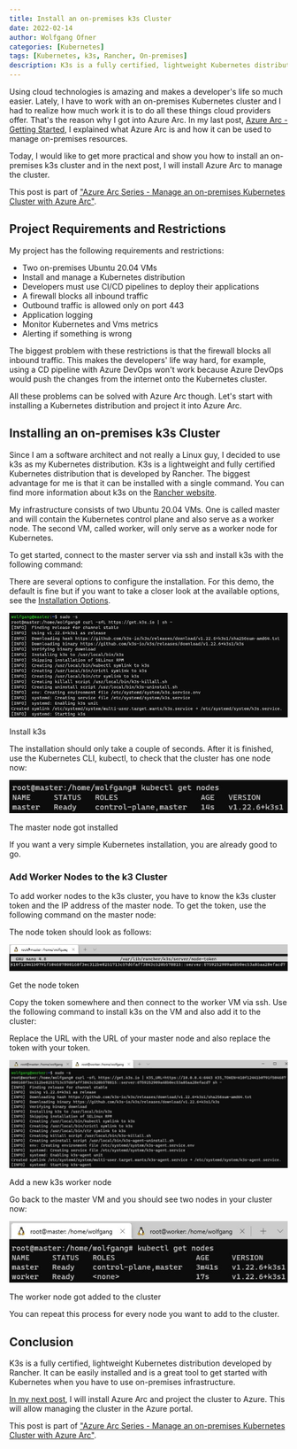 ```yaml
---
title: Install an on-premises k3s Cluster
date: 2022-02-14
author: Wolfgang Ofner
categories: [Kubernetes]
tags: [Kubernetes, k3s, Rancher, On-premises]
description: K3s is a fully certified, lightweight Kubernetes distribution developed by Rancher. It can be easily installed and helps you get started with Kubernetes.
---
```


Using cloud technologies is amazing and makes a developer's life so much easier. Lately, I have to work with an on-premises Kubernetes cluster and I had to realize how much work it is to do all these things cloud providers offer. That's the reason why I got into Azure Arc. In my last post, [Azure Arc - Getting Started](/azure-arc-getting-started), I explained what Azure Arc is and how it can be used to manage on-premises resources.

Today, I would like to get more practical and show you how to install an on-premises k3s cluster and in the next post, I will install Azure Arc to manage the cluster.

This post is part of ["Azure Arc Series - Manage an on-premises Kubernetes Cluster with Azure Arc"](/manage-on-premises-kubernetes-with-azure-arc).

## Project Requirements and Restrictions

My project has the following requirements and restrictions:

- Two on-premises Ubuntu 20.04 VMs
- Install and manage a Kubernetes distribution
- Developers must use CI/CD pipelines to deploy their applications
- A firewall blocks all inbound traffic
- Outbound traffic is allowed only on port 443
- Application logging
- Monitor Kubernetes and Vms metrics
- Alerting if something is wrong

The biggest problem with these restrictions is that the firewall blocks all inbound traffic. This makes the developers' life way hard, for example, using a CD pipeline with Azure DevOps won't work because Azure DevOps would push the changes from the internet onto the Kubernetes cluster.

All these problems can be solved with Azure Arc though. Let's start with installing a Kubernetes distribution and project it into Azure Arc.

## Installing an on-premises k3s Cluster

Since I am a software architect and not really a Linux guy, I decided to use k3s as my Kubernetes distribution. K3s is a lightweight and fully certified Kubernetes distribution that is developed by Rancher. The biggest advantage for me is that it can be installed with a single command. You can find more information about k3s on the <a href="https://rancher.com/docs/k3s/latest/en" target="_blank" rel="noopener noreferrer">Rancher website</a>.

My infrastructure consists of two Ubuntu 20.04 VMs. One is called master and will contain the Kubernetes control plane and also serve as a worker node. The second VM, called worker, will only serve as a worker node for Kubernetes.

To get started, connect to the master server via ssh and install k3s with the following command:

<script src="https://gist.github.com/WolfgangOfner/0f99459e09aa1bd1c2288e65d319f42d.js"></script>

There are several options to configure the installation. For this demo, the default is fine but if you want to take a closer look at the available options, see the <a href="https://rancher.com/docs/k3s/latest/en/installation/install-options" target="_blank" rel="noopener noreferrer">Installation Options</a>.

<div class="col-12 col-sm-10 aligncenter">
  <a href="/assets/img/posts/2022/02/Install-k3s.jpg"><img loading="lazy" src="/assets/img/posts/2022/02/Install-k3s.jpg" alt="Install k3s" /></a>
  
  <p>
   Install k3s
  </p>
</div>

The installation should only take a couple of seconds. After it is finished, use the Kubernetes CLI, kubectl, to check that the cluster has one node now:

<script src="https://gist.github.com/WolfgangOfner/82b89d9f37b50237c1bb9128afc3ffe4.js"></script>

<div class="col-12 col-sm-10 aligncenter">
  <a href="/assets/img/posts/2022/02/The-master-node-got-installed.jpg"><img loading="lazy" src="/assets/img/posts/2022/02/The-master-node-got-installed.jpg" alt="The master node got installed" /></a>
  
  <p>
   The master node got installed
  </p>
</div>

If you want a very simple Kubernetes installation, you are already good to go.

### Add Worker Nodes to the k3 Cluster

To add worker nodes to the k3s cluster, you have to know the k3s cluster token and the IP address of the master node. To get the token, use the following command on the master node:

<script src="https://gist.github.com/WolfgangOfner/908e4738f904b21fcb2b84b8c2ee7344.js"></script>

The node token should look as follows:

<div class="col-12 col-sm-10 aligncenter">
  <a href="/assets/img/posts/2022/02/Get-the-node-token.jpg"><img loading="lazy" src="/assets/img/posts/2022/02/Get-the-node-token.jpg" alt="Get the node token" /></a>
  
  <p>
   Get the node token
  </p>
</div>

Copy the token somewhere and then connect to the worker VM via ssh. Use the following command to install k3s on the VM and also add it to the cluster:

<script src="https://gist.github.com/WolfgangOfner/1821c22e014de87fe6b80df8658fd892.js"></script>

Replace the URL with the URL of your master node and also replace the token with your token.

<div class="col-12 col-sm-10 aligncenter">
  <a href="/assets/img/posts/2022/02/Add-a-new-k3s-worker-node.jpg"><img loading="lazy" src="/assets/img/posts/2022/02/Add-a-new-k3s-worker-node.jpg" alt="Add a new k3s worker node" /></a>
  
  <p>
   Add a new k3s worker node
  </p>
</div>

Go back to the master VM and you should see two nodes in your cluster now:

<script src="https://gist.github.com/WolfgangOfner/82b89d9f37b50237c1bb9128afc3ffe4.js"></script>

<div class="col-12 col-sm-10 aligncenter">
  <a href="/assets/img/posts/2022/02/The-worker-node-got-added-to-the-cluster.jpg"><img loading="lazy" src="/assets/img/posts/2022/02/The-worker-node-got-added-to-the-cluster.jpg" alt="The worker node got added to the cluster" /></a>
  
  <p>
   The worker node got added to the cluster
  </p>
</div>

You can repeat this process for every node you want to add to the cluster.

## Conclusion

K3s is a fully certified, lightweight Kubernetes distribution developed by Rancher. It can be easily installed and is a great tool to get started with Kubernetes when you have to use on-premises infrastructure.

[In my next post](/install-azure-arc-on-premises-k3s-cluster), I will install Azure Arc and project the cluster to Azure. This will allow managing the cluster in the Azure portal.

This post is part of ["Azure Arc Series - Manage an on-premises Kubernetes Cluster with Azure Arc"](/manage-on-premises-kubernetes-with-azure-arc).